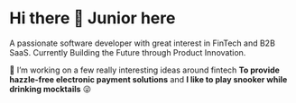 # Hi there 👋 Junior here

A passionate software developer with great interest in FinTech and B2B SaaS. Currently Building the Future through Product Innovation.

💫 I’m working on a few really interesting ideas around fintech **To provide hazzle-free electronic payment solutions** and **I like to play snooker while drinking mocktails** 😜



